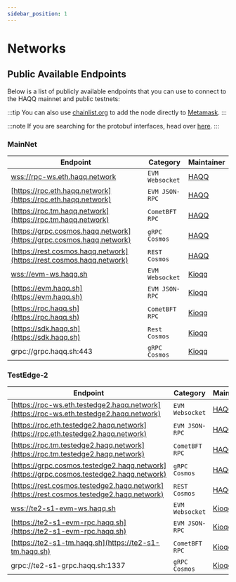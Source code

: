 ```yaml
---
sidebar_position: 1
---
```


# Networks

## Public Available Endpoints

Below is a list of publicly available endpoints that you can use to connect to the HAQQ mainnet and public testnets:

:::tip
You can also use [chainlist.org](https://chainlist.org/) to add the node directly to [Metamask](../../user-guides/).
:::

:::note
If you are searching for the protobuf interfaces, head over [here](https://buf.build/haqq-network).
:::

### MainNet

| Endpoint                                                             | Category        | Maintainer                        |
| -------------------------------------------------------------------- | --------------- | --------------------------------- |
| [wss://rpc-ws.eth.haqq.network](wss://rpc-ws.eth.haqq.network)       | `EVM Websocket` | [HAQQ](https://haqq.network)      |
| [https://rpc.eth.haqq.network](https://rpc.eth.haqq.network)         | `EVM JSON-RPC`  | [HAQQ](https://haqq.network)      |
| [https://rpc.tm.haqq.network](https://rpc.tm.haqq.network)           | `CometBFT RPC`  | [HAQQ](https://haqq.network)      |
| [https://grpc.cosmos.haqq.network](https://grpc.cosmos.haqq.network) | `gRPC Cosmos`   | [HAQQ](https://haqq.network)      |
| [https://rest.cosmos.haqq.network](https://rest.cosmos.haqq.network) | `REST Cosmos`   | [HAQQ](https://haqq.network)      |
| [wss://evm-ws.haqq.sh](wss://evm-ws.haqq.sh)                         | `EVM Websocket` | [Kioqq](https://github.com/kioqq) |
| [https://evm.haqq.sh](https://evm.haqq.sh)                           | `EVM JSON-RPC`  | [Kioqq](https://github.com/kioqq) |
| [https://rpc.haqq.sh](https://rpc.haqq.sh)                           | `CometBFT RPC`  | [Kioqq](https://github.com/kioqq) |
| [https://sdk.haqq.sh](https://sdk.haqq.sh)                           | `Rest Cosmos`   | [Kioqq](https://github.com/kioqq) |
| grpc://grpc.haqq.sh:443                                              | `gRPC Cosmos`   | [Kioqq](https://github.com/kioqq) |

### TestEdge-2

| Endpoint                                                                                 | Category        | Maintainer                        |
| ---------------------------------------------------------------------------------------- | --------------- | --------------------------------- |
| [https://rpc-ws.eth.testedge2.haqq.network](https://rpc-ws.eth.testedge2.haqq.network)   | `EVM Websocket` | [HAQQ](https://haqq.network)      |
| [https://rpc.eth.testedge2.haqq.network](https://rpc.eth.testedge2.haqq.network)         | `EVM JSON-RPC`  | [HAQQ](https://haqq.network)      |
| [https://rpc.tm.testedge2.haqq.network](https://rpc.tm.testedge2.haqq.network)           | `CometBFT RPC`  | [HAQQ](https://haqq.network)      |
| [https://grpc.cosmos.testedge2.haqq.network](https://grpc.cosmos.testedge2.haqq.network) | `gRPC Cosmos`   | [HAQQ](https://haqq.network)      |
| [https://rest.cosmos.testedge2.haqq.network](https://rest.cosmos.testedge2.haqq.network) | `REST Cosmos`   | [HAQQ](https://haqq.network)      |
| [wss://te2-s1-evm-ws.haqq.sh](wss://te2-s1-evm-ws.haqq.sh)                               | `EVM Websocket` | [Kioqq](https://github.com/kioqq) |
| [https://te2-s1-evm-rpc.haqq.sh](https://te2-s1-evm-rpc.haqq.sh)                         | `EVM JSON-RPC`  | [Kioqq](https://github.com/kioqq) |
| [https://te2-s1-tm.haqq.sh](https://te2-s1-tm.haqq.sh)                                   | `CometBFT RPC`  | [Kioqq](https://github.com/kioqq) |
| grpc://te2-s1-grpc.haqq.sh:1337                                                          | `gRPC Cosmos`   | [Kioqq](https://github.com/kioqq) |
